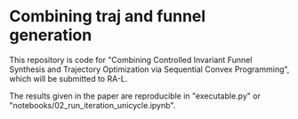 # Combining traj and funnel generation

This repository is code for "Combining Controlled Invariant Funnel Synthesis and Trajectory
Optimization via Sequential Convex Programming", which will be submitted to RA-L.

The results given in the paper are reproducible in "executable.py" or "notebooks/02_run_iteration_unicycle.ipynb".
